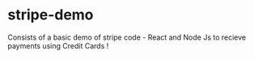# stripe-demo
Consists of a basic demo of stripe code - React and Node Js to recieve payments using Credit Cards !
